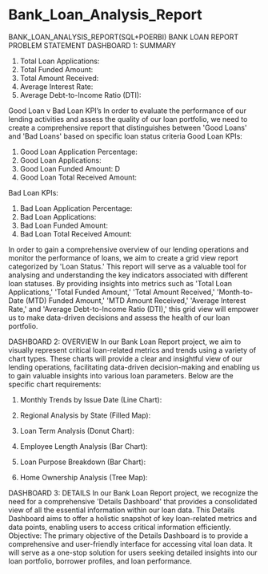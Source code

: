 # Bank_Loan_Analysis_Report
BANK_LOAN_ANALYSIS_REPORT(SQL+POERBI)
BANK LOAN REPORT
PROBLEM STATEMENT
DASHBOARD 1: SUMMARY

1.	Total Loan Applications:
2.	Total Funded Amount: 
3.	Total Amount Received: 
4.	Average Interest Rate: 
5.	Average Debt-to-Income Ratio (DTI):

Good Loan v Bad Loan KPI’s
In order to evaluate the performance of our lending activities and assess the quality of our loan portfolio, we need to create a comprehensive report that distinguishes between 'Good Loans' and 'Bad Loans' based on specific loan status criteria
Good Loan KPIs:
1.	Good Loan Application Percentage:
2.	Good Loan Applications: 
3.	Good Loan Funded Amount: D
4.	Good Loan Total Received Amount:
  
 Bad Loan KPIs:

1.	Bad Loan Application Percentage: 
2.	Bad Loan Applications:
3.	Bad Loan Funded Amount: 
4.	Bad Loan Total Received Amount:
   
In order to gain a comprehensive overview of our lending operations and monitor the performance of loans, we aim to create a grid view report categorized by 'Loan Status.' This report will serve as a valuable tool for analysing and understanding the key indicators associated with different loan statuses. By providing insights into metrics such as 'Total Loan Applications,' 'Total Funded Amount,' 'Total Amount Received,' 'Month-to-Date (MTD) Funded Amount,' 'MTD Amount Received,' 'Average Interest Rate,' and 'Average Debt-to-Income Ratio (DTI),' this grid view will empower us to make data-driven decisions and assess the health of our loan portfolio.

DASHBOARD 2: OVERVIEW
In our Bank Loan Report project, we aim to visually represent critical loan-related metrics and trends using a variety of chart types. These charts will provide a clear and insightful view of our lending operations, facilitating data-driven decision-making and enabling us to gain valuable insights into various loan parameters. Below are the specific chart requirements:
1. Monthly Trends by Issue Date (Line Chart):

2. Regional Analysis by State (Filled Map):

3. Loan Term Analysis (Donut Chart):

4. Employee Length Analysis (Bar Chart):

5. Loan Purpose Breakdown (Bar Chart):


6. Home Ownership Analysis (Tree Map):


DASHBOARD 3: DETAILS
In our Bank Loan Report project, we recognize the need for a comprehensive 'Details Dashboard' that provides a consolidated view of all the essential information within our loan data. This Details Dashboard aims to offer a holistic snapshot of key loan-related metrics and data points, enabling users to access critical information efficiently.
Objective:
The primary objective of the Details Dashboard is to provide a comprehensive and user-friendly interface for accessing vital loan data. It will serve as a one-stop solution for users seeking detailed insights into our loan portfolio, borrower profiles, and loan performance.


